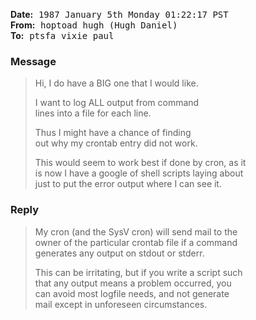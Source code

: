 
<!-- From ptsfa!hoptoad!hugh Mon Jan  5 10:26:46 1987 -->

**Date:** 
<kbd>1987 January 5th</kbd> 
<kbd>Monday</kbd> 
<kbd>01:22:17 PST</kbd> <br>
**From:** 
<kbd>hoptoad</kbd> 
<kbd>hugh (Hugh Daniel)</kbd>  <br>
**To:** 
<kbd>ptsfa</kbd> 
<kbd>vixie</kbd> 
<kbd>paul</kbd> <br>

<!-- Status: RO -->

### Message

> Hi, I do have a BIG one that I would like.
>
> I want to log ALL output from command <br>
> lines into a file for each line.
>
> Thus I might have a chance of finding <br>
> out why my crontab entry did not work.
>
> This would seem to work best if done by cron, as it <br>
> is now I have a google of shell scripts laying about <br>
> just to put the error output where I can see it.

### Reply

> My cron (and the SysV cron) will send mail to the <br>
> owner of the particular crontab file if a command <br>
> generates any output on stdout or stderr.
>
> This can be irritating, but if you write a script such <br>
> that any output means a problem occurred, you <br>
> can avoid most logfile needs, and not generate <br>
> mail except in unforeseen circumstances.
